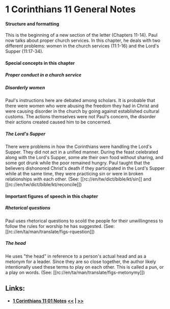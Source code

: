 # 1 Corinthians 11 General Notes #

#### Structure and formatting ####

This is the beginning of a new section of the letter (Chapters 11-14). Paul now talks about proper church services. In this chapter, he deals with two different problems: women in the church services (11:1-16) and the Lord's Supper (11:17-34).

#### Special concepts in this chapter ####

##### Proper conduct in a church service #####

##### Disorderly women #####

Paul's instructions here are debated among scholars. It is probable that there were women who were abusing the freedom they had in Christ and were causing disorder in the church by going against established cultural customs. The actions themselves were not Paul's concern, the disorder their actions created caused him to be concerned.

##### The Lord's Supper #####
There were problems in how the Corinthians were handling the Lord's Supper. They did not act in a unified manner. During the feast celebrated along with the Lord's Supper, some ate their own food without sharing, and some got drunk while the poor remained hungry. Paul taught that the believers dishonored Christ's death if they participated in the Lord's Supper while at the same time, they were practicing sin or were in broken relationships with each other. (See: [[rc://en/tw/dict/bible/kt/sin]] and [[rc://en/tw/dict/bible/kt/reconcile]])

#### Important figures of speech in this chapter ####

##### Rhetorical questions #####

Paul uses rhetorical questions to scold the people for their unwillingness to follow the rules for worship he has suggested. (See: [[rc://en/ta/man/translate/figs-rquestion]])

##### The head #####

He uses "the head" in reference to a person's actual head and as a metonym for a leader. Since they are so close together, the author likely intentionally used these terms to play on each other. This is called a pun, or a play on words. (See: [[rc://en/ta/man/translate/figs-metonymy]])

## Links: ##

* __[1 Corinthians 11:01 Notes](./01.md)__
__[<<](../10/intro.md) | [>>](../12/intro.md)__